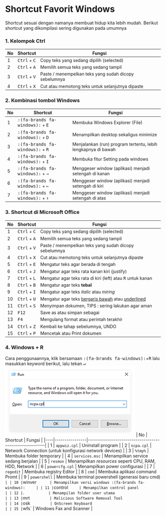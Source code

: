 # Shortcut Favorit Windows

Shortcut sesuai dengan namanya membuat hidup kita lebih mudah. Berikut shortcut yang dikompilasi sering digunakan pada umumnya
### 1. Kelompok Ctrl 
| No | Shortcut                         | Fungsi                                                |
|----|----------------------------------|-------------------------------------------------------|
| 1  | <kbd>Ctrl</kbd> + <kbd> C </kbd> | Copy teks yang sedang dipilih (selected)              |
| 2  | <kbd>Ctrl</kbd> + <kbd> A </kbd> | Memilih semua teks yang sedang tampil                 |
| 3  | <kbd>Ctrl</kbd> + <kbd> V </kbd> | Paste / menempelkan teks yang sudah dicopy sebelumnya |
| 4  | <kbd>Ctrl</kbd> + <kbd> X </kbd> | Cut atau memotong teks untuk selanjutnya dipaste      |
### 2. Kombinasi tombol Windows
| No | Shortcut                                             | Fungsi                                                        |
|----|------------------------------------------------------|---------------------------------------------------------------|
| 1  | <kbd>:(fa-brands fa-windows):</kbd> + <kbd> E </kbd> | Membuka Windows Explorer (File)                               |
| 2  | <kbd>:(fa-brands fa-windows):</kbd> + <kbd> D </kbd> | Menampilkan desktop sekaligus minimize                        |
| 3  | <kbd>:(fa-brands fa-windows):</kbd> + <kbd> R </kbd> | Menjalankan (run) program tertentu, lebih lengkapnya di bawah |
| 4  | <kbd>:(fa-brands fa-windows):</kbd> + <kbd> I </kbd> | Membuka fitur Setting pada windows                            |
| 5  | <kbd>:(fa-brands fa-windows):</kbd> + <kbd> → </kbd> | Menggeser window (aplikasi) menjadi setengah di kanan         |
| 6  | <kbd>:(fa-brands fa-windows):</kbd> + <kbd> ← </kbd> | Menggeser window (aplikasi) menjadi setengah di kiri          |
| 7  | <kbd>:(fa-brands fa-windows):</kbd> + <kbd> ↑ </kbd> | Menggeser window (aplikasi) menjadi setengah di atas          |

### 3. Shortcut di Microsoft Office
| No | Shortcut                          | Fungsi                                                                |
|----|-----------------------------------|-----------------------------------------------------------------------|
| 1  | <kbd>Ctrl</kbd> + <kbd> C </kbd>  | Copy teks yang sedang dipilih (selected)                              |
| 2  | <kbd>Ctrl</kbd> + <kbd> A </kbd>  | Memilih semua teks yang sedang tampil                                 |
| 3  | <kbd>Ctrl</kbd> + <kbd> V </kbd>  | Paste / menempelkan teks yang sudah dicopy sebelumnya                 |
| 4  | <kbd>Ctrl</kbd> + <kbd> X </kbd>  | Cut atau memotong teks untuk selanjutnya dipaste                      |
| 5  | <kbd>Ctrl</kbd> + <kbd> E </kbd>  | Mengatur teks agar berada di tengah                                   |
| 6  | <kbd>Ctrl</kbd> + <kbd> J </kbd>  | Mengatur agar teks rata kanan kiri (justify)                          |
| 7  | <kbd>Ctrl</kbd> + <kbd> L </kbd>  | Mengatur agar teks rata di kiri (left) atau <kbd> R</kbd> untuk kanan |
| 8  | <kbd>Ctrl</kbd> + <kbd> B </kbd>  | Mengatur agar teks **tebal**                                          |
| 9  | <kbd>Ctrl</kbd> + <kbd> I </kbd>  | Mengatur agar teks _italic_ atau _miring_                             |
| 10 | <kbd>Ctrl</kbd> + <kbd> U </kbd>  | Mengatur agar teks <u>bergaris bawah</u> atau <u>underlined</u>       |
| 11 | <kbd>Ctrl</kbd> + <kbd> S </kbd>  | Menyimpan dokumen, TIPS : sering lakukan agar aman                    |
| 12 | <kbd>F12</kbd>                    | Save as atau simpan sebagai                                           |
| 13 | <kbd>F4</kbd>                     | Mengulang format atau perintah terakhir                               |
| 14 | <kbd>Ctrl</kbd> + <kbd> Z </kbd>  | Kembali ke tahap sebelumnya, UNDO                                     |
| 15 | <kbd>Ctrl</kbd> + <kbd> P </kbd>  | Mencetak atau Print dokumen                                           |

### 4. Windows + R 
Cara penggunaannya, klik bersamaan <kbd>:(fa-brands fa-windows):</kbd>+<kbd>R</kbd> lalu masukkan keyword berikut, lalu tekan <kbd>↵</kbd>
![windows run](winrun-s.png "tampilan win+R")
| No | Shortcut       | Fungsi                                                 |
|----|----------------|--------------------------------------------------------|
| 1  | `appwiz.cpl`   | Uninstall program                                      |
| 2  | `ncpa.cpl`     | Network Connection (untuk konfigurasi network devices) |
| 3  | `%tmp%`        | Membuka folder temporary                               |
| 4  | `services.msc` | Menampilkan service sedang berjalan                    |
| 5  | `resmon`       | Menampilkan _resources_ seperti CPU, RAM, HDD, Network |
| 6  | `powercfg.cpl` | Menampilkan power configurasi                          |
| 7  | `regedit`      | Membuka registry Editor                                |
| 8  | `cmd`          | Membuka aplikasi command Promt                         |
| 9  | `powershell`   | Membuka terminal powershell (generasi baru cmd)`       |
| 10 | `winver`       | Menampilkan versi windows :(fa-brands fa-windows):     |
| 11 | `control`      | Menampilkan control panel                              |
| 12 | `.`            | Menampilan folder user utama                           |
| 13 | `mrt`          | Malicious Software Removal Tool                        |
| 14 | `osk`          | OnScreen Keyboard                                      |
| 15 | `wfs`          | Windows Fax and Scanner                                |



